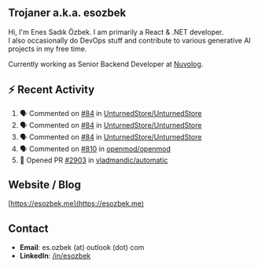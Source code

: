 ##  Trojaner a.k.a. esozbek
Hi, I'm Enes Sadık Özbek. I am primarily a React & .NET developer.  
I also occasionally do DevOps stuff and contribute to various generative AI projects in my free time.

Currently working as Senior Backend Developer at [Nuvolog](https://nuvolog.com/).

## :zap: Recent Activity

<!--START_SECTION:activity-->
1. 🗣 Commented on [#84](https://github.com/UnturnedStore/UnturnedStore/pull/84#issuecomment-1983704902) in [UnturnedStore/UnturnedStore](https://github.com/UnturnedStore/UnturnedStore)
2. 🗣 Commented on [#84](https://github.com/UnturnedStore/UnturnedStore/pull/84#issuecomment-1983700694) in [UnturnedStore/UnturnedStore](https://github.com/UnturnedStore/UnturnedStore)
3. 🗣 Commented on [#84](https://github.com/UnturnedStore/UnturnedStore/pull/84#issuecomment-1983681965) in [UnturnedStore/UnturnedStore](https://github.com/UnturnedStore/UnturnedStore)
4. 🗣 Commented on [#810](https://github.com/openmod/openmod/pull/810#issuecomment-1977362939) in [openmod/openmod](https://github.com/openmod/openmod)
5. 💪 Opened PR [#2903](https://github.com/vladmandic/automatic/pull/2903) in [vladmandic/automatic](https://github.com/vladmandic/automatic)
<!--END_SECTION:activity-->

## Website / Blog
[https://esozbek.me](https://esozbek.me)

## Contact
- **Email**: es.ozbek (at) outlook (dot) com
- **LinkedIn**: [/in/esozbek](https://linkedin.com/in/esozbek)
